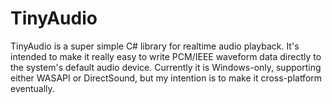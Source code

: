 # TinyAudio

TinyAudio is a super simple C# library for realtime audio playback. It's intended to make it really easy
to write PCM/IEEE waveform data directly to the system's default audio device. Currently it is Windows-only,
supporting either WASAPI or DirectSound, but my intention is to make it cross-platform eventually.
